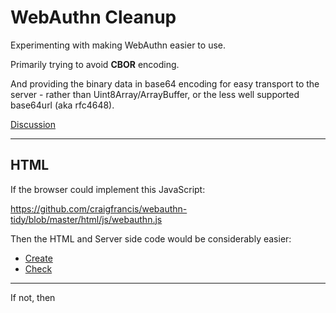 
# WebAuthn Cleanup

Experimenting with making WebAuthn easier to use.

Primarily trying to avoid **CBOR** encoding.

And providing the binary data in base64 encoding for easy transport to the server - rather than Uint8Array/ArrayBuffer, or the less well supported base64url (aka rfc4648).

[Discussion](https://github.com/w3c/webauthn/issues/1362)

---

## HTML

If the browser could implement this JavaScript:

https://github.com/craigfrancis/webauthn-tidy/blob/master/html/js/webauthn.js

Then the HTML and Server side code would be considerably easier:

- [Create](https://github.com/craigfrancis/webauthn-tidy/blob/master/html/create.php)
- [Check](https://github.com/craigfrancis/webauthn-tidy/blob/master/html/check.php)

---

If not, then
